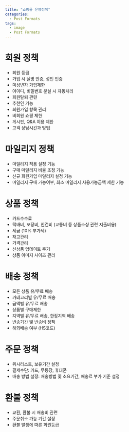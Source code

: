 ```yaml
---
title: "쇼핑몰 운영정책"
categories:
  - Post Formats
tags:
  - image
  - Post Formats
---
```

   
# 회원 정책
- 회원 등급
- 가입 시 실명 인증, 성인 인증
- 미성년자 가입제한
- 아이디, 비밀번호 분실 시 자동처리
- 회원탈퇴 관련
- 추천인 기능
- 회원가입 항목 관리
- 비회원 쇼핑 제한
- 게시판, Q&A 이용 제한
- 고객 상담시간과 방법   
   
   
# 마일리지 정책
- 마일리지 적용 설정 기능
- 구매 마일리지 비율 조정 기능
- 신규 회원가입 마일리지 설정 기능
- 마일리지 구매 가능여부, 최소 마일리지 사용가능금액 제한 기능   
   
   
# 상품 정책
- 카드수수료
- 택배비, 포장비, 인건비 (교통비 등 상품소싱 관련 지출비용)
- 세금 (10% 부가세)
- 재고관리
- 가격관리
- 신상품 업데이트 주기
- 상품 이미지 사이즈 관리   
   
   
# 배송 정책
- 모든 상품 유/무료 배송
- 카테고리별 유/무료 배송
- 금액별 유/무료 배송
- 상품별 구매제한
- 지역별 유/무료 배송, 한정지역 배송
- 반송기간 및 반송비 정책
- 해외배송 여부 (HS코드)   
   
   
# 주문 정책
- 위시리스트, 보유기간 설정
- 결제수단: 카드, 무통장, 휴대폰
- 배송 방법 설정: 배송방법 및 소요기간, 배송료 부가 기준 설정   
   
   
# 환불 정책
- 교환, 환불 시 배송비 관련
- 주문취소 가능 기간 설정
- 환불 발생에 따른 회원등급   
   
   
